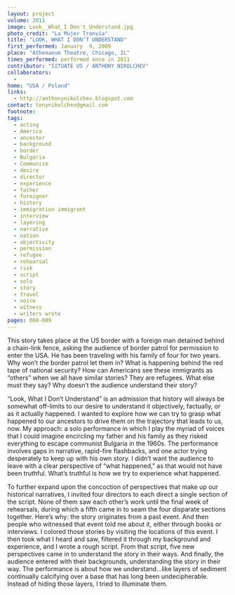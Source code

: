 ```yaml
---
layout: project
volume: 2011
image: Look__What_I_Don't_Understand.jpg
photo_credit: "La Mujer Tranvía"
title: "LOOK, WHAT I DON’T UNDERSTAND"
first_performed: January  9, 2009
place: "Athenaeum Theatre, Chicago, IL"
times_performed: performed once in 2011
contributor: "SITUATE US / ANTHONY NIKOLCHEV"
collaborators: 
  - 
home: "USA / Poland"
links: 
  - http://anthonynikolchev.blogspot.com
contact: tonynikolchev@gmail.com
footnote: 
tags: 
  - acting
  - America
  - ancestor
  - background
  - border
  - Bulgaria
  - Communism
  - desire
  - director
  - experience
  - father
  - foreigner
  - history
  - immigration immigrant
  - interview
  - layering
  - narrative
  - nation
  - objectivity
  - permission
  - refugee
  - rehearsal
  - risk
  - script
  - solo
  - story
  - travel
  - voice
  - witness
  - writers wrote
pages: 008-009
---
```


This story takes place at the US border with a foreign man detained behind a chain-link fence, asking the audience of border patrol for permission to enter the USA. He has been traveling with his family of four for two years. Why won’t the border patrol let them in? What is happening behind the red tape of national security? How can Americans see these immigrants as “others” when we all have similar stories? They are refugees. What else must they say? Why doesn’t the audience understand their story? 

“Look, What I Don’t Understand” is an admission that history will always be somewhat off-limits to our desire to understand it objectively, factually, or as it actually happened. I wanted to explore how we can try to grasp what happened to our ancestors to drive them on the trajectory that leads to us, now. My approach: a solo performance in which I play the myriad of voices that I could imagine encircling my father and his family as they risked everything to escape communist Bulgaria in the 1960s. The performance involves gaps in narrative, rapid-fire flashbacks, and one actor trying desperately to keep up with his own story. I didn’t want the audience to leave with a clear perspective of “what happened,” as that would not have been truthful. What’s truthful is how we try to experience what happened. 

To further expand upon the concoction of perspectives that make up our historical narratives, I invited four directors to each direct a single section of the script. None of them saw each other’s work until the final week of rehearsals, during which a fifth came in to seam the four disparate sections together. Here’s why: the story originates from a past event. And then people who witnessed that event told me about it, either through books or interviews. I colored those stories by visiting the locations of this event. I then took what I heard and saw, filtered it through my background and experience, and I wrote a rough script. From that script, five new perspectives came in to understand the story in their ways. And finally, the audience entered with their backgrounds, understanding the story in their way. The performance is about how we understand…like layers of sediment continually calcifying over a base that has long been undecipherable. Instead of hiding those layers, I tried to illuminate them.
